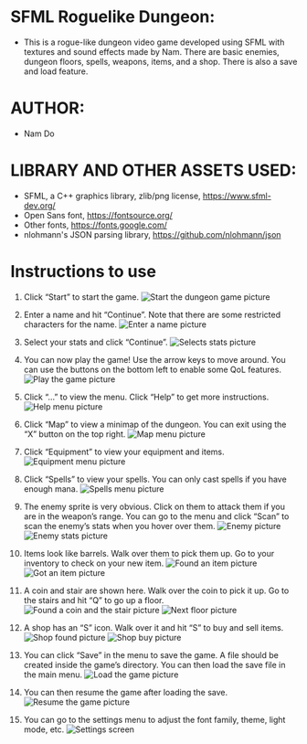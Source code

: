 # SFML Roguelike Dungeon:
  - This is a rogue-like dungeon video game developed using SFML with textures and sound effects made by Nam. There are basic enemies, dungeon floors, spells, weapons, items, and a shop. There is also a save and load feature.

# AUTHOR:
  - Nam Do

# LIBRARY AND OTHER ASSETS USED:
  - SFML, a C++ graphics library, zlib/png license, https://www.sfml-dev.org/
  - Open Sans font, https://fontsource.org/
  - Other fonts, https://fonts.google.com/
  - nlohmann's JSON parsing library, https://github.com/nlohmann/json

# Instructions to use
1. Click “Start” to start the game.
![Start the dungeon game picture](https://namdo1225.github.io/images/projects_media/20230526_sfml19/00_title.png)

2. Enter a name and hit “Continue”. Note that there are some restricted characters for the name.
![Enter a name picture](https://namdo1225.github.io/images/projects_media/20230526_sfml19/01_name.png)

3. Select your stats and click “Continue”.
![Selects stats picture](https://namdo1225.github.io/images/projects_media/20230526_sfml19/02_stat.png)

4. You can now play the game! Use the arrow keys to move around. You can use the buttons on the bottom left to enable some QoL features.
![Play the game picture](https://namdo1225.github.io/images/projects_media/20230526_sfml19/03_main.png)

5. Click “…” to view the menu. Click “Help” to get more instructions.
![Help menu picture](https://namdo1225.github.io/images/projects_media/20230526_sfml19/04_menu.png)

6. Click “Map” to view a minimap of the dungeon. You can exit using the “X” button on the top right.
![Map menu picture](https://namdo1225.github.io/images/projects_media/20230526_sfml19/05_map.png)

7. Click “Equipment” to view your equipment and items.
![Equipment menu picture](https://namdo1225.github.io/images/projects_media/20230526_sfml19/06_equipment.png)

8. Click “Spells” to view your spells. You can only cast spells if you have enough mana.
![Spells menu picture](https://namdo1225.github.io/images/projects_media/20230526_sfml19/07_spell.png)

9. The enemy sprite is very obvious. Click on them to attack them if you are in the weapon’s range. You can go to the menu and click “Scan” to scan the enemy’s stats when you hover over them.
![Enemy picture](https://namdo1225.github.io/images/projects_media/20230526_sfml19/08_enemy.png)
![Enemy stats picture](https://namdo1225.github.io/images/projects_media/20230526_sfml19/08_enemy_stat.png)

11. Items look like barrels. Walk over them to pick them up. Go to your inventory to check on your new item.
![Found an item picture](https://namdo1225.github.io/images/projects_media/20230526_sfml19/09_item.png)
![Got an item picture](https://namdo1225.github.io/images/projects_media/20230526_sfml19/09_item_got.png)

12. A coin and stair are shown here. Walk over the coin to pick it up. Go to the stairs and hit “Q” to go up a floor.
![Found a coin and the stair picture](https://namdo1225.github.io/images/projects_media/20230526_sfml19/10_stair_coin.png)
![Next floor picture](https://namdo1225.github.io/images/projects_media/20230526_sfml19/11_stair_next.png)

13. A shop has an “S” icon. Walk over it and hit “S” to buy and sell items.
![Shop found picture](https://namdo1225.github.io/images/projects_media/20230526_sfml19/12_shop.png)
![Shop buy picture](https://namdo1225.github.io/images/projects_media/20230526_sfml19/13_shop_buy.png)

15. You can click “Save” in the menu to save the game. A file should be created inside the game’s directory. You can then load the save file in the main menu.
![Load the game picture](https://namdo1225.github.io/images/projects_media/20230526_sfml19/14_load.png)

16. You can then resume the game after loading the save.
![Resume the game picture](https://namdo1225.github.io/images/projects_media/20230526_sfml19/15_resume.png)

17. You can go to the settings menu to adjust the font family, theme, light mode, etc.
![Settings screen](https://namdo1225.github.io/images/projects_media/20230526_sfml19/16_settings.png)
